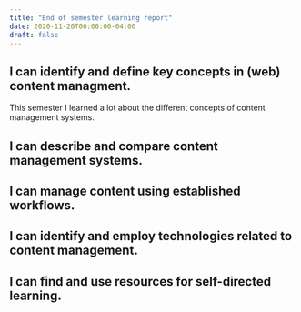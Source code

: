 ```yaml
---
title: "End of semester learning report"
date: 2020-11-20T00:00:00-04:00
draft: false
---
```


I can identify and define key concepts in (web) content managment.
-----------------------------------------------------------------
This semester I learned a lot about the different concepts of content management systems.



I can describe and compare content management systems.
------------------------------------------------------



I can manage content using established workflows.
-------------------------------------------------




I can identify and employ technologies related to content management.
---------------------------------------------------------------------





I can find and use resources for self-directed learning.
--------------------------------------------------------

